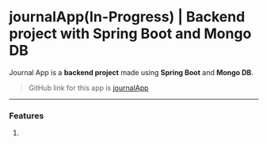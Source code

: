 # **journalApp(In-Progress) | Backend project with Spring Boot and Mongo DB**

Journal App is a **backend project** made using **Spring Boot** and **Mongo DB**.
> GitHub link for this app is [journalApp](https://github.com/soumyadip-cy/journalApp)

---

### Features

1. 
